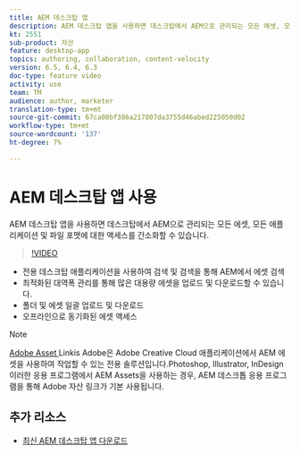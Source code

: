 ```yaml
---
title: AEM 데스크탑 앱
description: AEM 데스크탑 앱을 사용하면 데스크탑에서 AEM으로 관리되는 모든 에셋, 모든 애플리케이션 및 파일 포맷에 대한 액세스를 간소화할 수 있습니다.
kt: 2551
sub-product: 자산
feature: desktop-app
topics: authoring, collaboration, content-velocity
version: 6.5, 6.4, 6.3
doc-type: feature video
activity: use
team: TM
audience: author, marketer
translation-type: tm+mt
source-git-commit: 67ca08bf386a217807da3755d46abed225050d02
workflow-type: tm+mt
source-wordcount: '137'
ht-degree: 7%

---
```



# AEM 데스크탑 앱 사용

AEM 데스크탑 앱을 사용하면 데스크탑에서 AEM으로 관리되는 모든 에셋, 모든 애플리케이션 및 파일 포맷에 대한 액세스를 간소화할 수 있습니다.

>[!VIDEO](https://video.tv.adobe.com/v/28868/?quality=12&learn=on)

+ 전용 데스크탑 애플리케이션을 사용하여 검색 및 검색을 통해 AEM에서 에셋 검색
+ 최적화된 대역폭 관리를 통해 많은 대용량 에셋을 업로드 및 다운로드할 수 있습니다.
+ 폴더 및 에셋 일괄 업로드 및 다운로드
+ 오프라인으로 동기화된 에셋 액세스

>[!NOTE]
>
> [Adobe Asset ](./adobe-asset-link.md) Linkis Adobe은 Adobe Creative Cloud 애플리케이션에서 AEM 에셋을 사용하여 작업할 수 있는 전용 솔루션입니다.Photoshop, Illustrator, InDesign 이러한 응용 프로그램에서 AEM Assets을 사용하는 경우, AEM 데스크톱 응용 프로그램을 통해 Adobe 자산 링크가 기본 사용됩니다.

## 추가 리소스

+ [최신 AEM 데스크탑 앱 다운로드](https://docs.adobe.com/content/help/ko-KR/experience-manager-desktop-app/using/release-notes.html)
